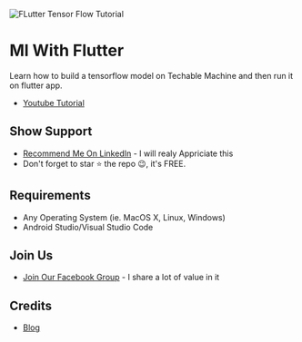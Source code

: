 
![FLutter Tensor Flow Tutorial](https://user-images.githubusercontent.com/55942632/73233781-926d3680-41ad-11ea-87ff-fdf7301f2cd2.png)

# Ml With Flutter

Learn how to build a tensorflow model on Techable Machine and then run it on flutter app.
* [Youtube Tutorial](https://www.youtube.com/watch?v=-5kUv47xKy0)

## Show Support
* [Recommend Me On LinkedIn](https://www.linkedin.com/in/lamsanskar/) - I will realy Appriciate this
* Don't forget to star ⭐ the repo 😉, it's FREE.

## Requirements
- Any Operating System (ie. MacOS X, Linux, Windows)
- Android Studio/Visual Studio Code

## Join Us
* [Join Our Facebook Group](https://www.facebook.com/groups/519517995532897/) - I share a lot of value in it

## Credits
* [Blog](https://medium.com/analytics-vidhya/machine-learning-for-flutter-developers-db15c23e3a60)
